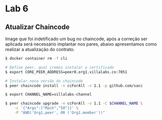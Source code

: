 # Lab 6

## Atualizar Chaincode
Image que foi indetificado um bug no chaincode, após a correção ser aplicada será necessário implantar nos pares, abaixo apresentamos como realizar a atualização do contrato.

~~~sh
$ docker container rm -f cli

# Define peer, qual iremos instalar o certificado
$ export CORE_PEER_ADDRESS=peer0.org1.villalabs.co:7051

# Instalar nova versão do chaincode
$ peer chaincode install -n ccForAll -v 1.1 -p github.com/sacc

$ export CHANNEL_NAME=villalabs-channel

$ peer chaincode upgrade -n ccForAll -v 1.1 -C $CHANNEL_NAME \
    -c '{"Args":["Mach","50"]}' \
    -P "AND('Org1.peer', OR ('Org1.member'))"
~~~